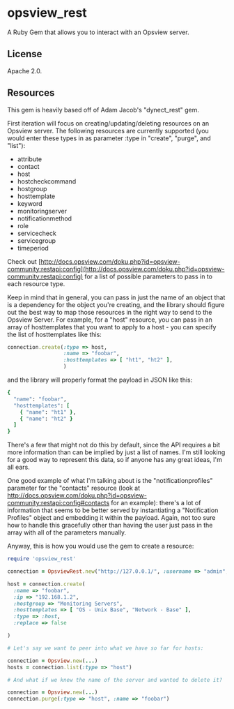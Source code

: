 # opsview_rest

A Ruby Gem that allows you to interact with an Opsview server.

## License

Apache 2.0.

## Resources

This gem is heavily based off of Adam Jacob's "dynect_rest" gem.

First iteration will focus on creating/updating/deleting resources on an
Opsview server.  The following resources are currently supported (you would
enter these types in as parameter :type in "create", "purge", and "list"):

* attribute
* contact
* host
* hostcheckcommand
* hostgroup
* hosttemplate
* keyword
* monitoringserver
* notificationmethod
* role
* servicecheck
* servicegroup
* timeperiod

Check out [http://docs.opsview.com/doku.php?id=opsview-community:restapi:config](http://docs.opsview.com/doku.php?id=opsview-community:restapi:config)
for a list of possible parameters to pass in to each resource type.

Keep in mind that in general, you can pass in just the name of an object that
is a dependency for the object you're creating, and the library should figure
out the best way to map those resources in the right way to send to the Opsview
Server.  For example, for a "host" resource, you can pass in an array of
hosttemplates that you want to apply to a host - you can specify the list of
hosttemplates like this:

```ruby
connection.create(:type => host,
                  :name => "foobar",
                  :hosttemplates => [ "ht1", "ht2" ],
                  )
```

and the library will properly format the payload in JSON like this:

```ruby
{
  "name": "foobar",
  "hosttemplates": [
    { "name": "ht1" },
    { "name": "ht2" }
  ]
}
```

There's a few that might not do this by default, since the API requires a bit
more information than can be implied by just a list of names.  I'm still
looking for a good way to represent this data, so if anyone has any great
ideas, I'm all ears.

One good example of what I'm talking about is the "notificationprofiles"
parameter for the "contacts" resource (look at
http://docs.opsview.com/doku.php?id=opsview-community:restapi:config#contacts
for an example): there's a lot of information that seems to be better served by
instantiating a "Notification Profiles" object and embedding it within the
payload.  Again, not too sure how to handle this gracefully other than having
the user just pass in the array with all of the parameters manually.

Anyway, this is how you would use the gem to create a resource:

```ruby
require 'opsview_rest'

connection = OpsviewRest.new("http://127.0.0.1/", :username => "admin", :password => "initial")

host = connection.create(
  :name => "foobar",
  :ip => "192.168.1.2",
  :hostgroup => "Monitoring Servers",
  :hosttemplates => [ "OS - Unix Base", "Network - Base" ],
  :type => :host,
  :replace => false

)

# Let's say we want to peer into what we have so far for hosts:

connection = Opsview.new(...)
hosts = connection.list(:type => "host")

# And what if we knew the name of the server and wanted to delete it?

connection = Opsview.new(...)
connection.purge(:type => "host", :name => "foobar")
```